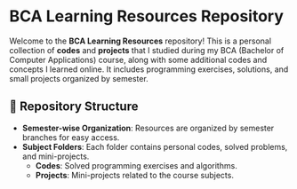 # BCA Learning Resources Repository

Welcome to the **BCA Learning Resources** repository! This is a personal collection of **codes** and **projects** that I studied during my BCA (Bachelor of Computer Applications) course, along with some additional codes and concepts I learned online. It includes programming exercises, solutions, and small projects organized by semester.

## 🚀 Repository Structure

- **Semester-wise Organization**: Resources are organized by semester branches for easy access.
- **Subject Folders**: Each folder contains personal codes, solved problems, and mini-projects.
  - **Codes**: Solved programming exercises and algorithms.
  - **Projects**: Mini-projects related to the course subjects.
